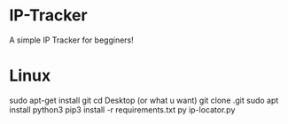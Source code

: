 # IP-Tracker
A simple IP Tracker for begginers!

# Linux
sudo apt-get install git
cd Desktop (or what u want)
git clone .git
sudo apt install python3
pip3 install -r requirements.txt
py ip-locator.py
